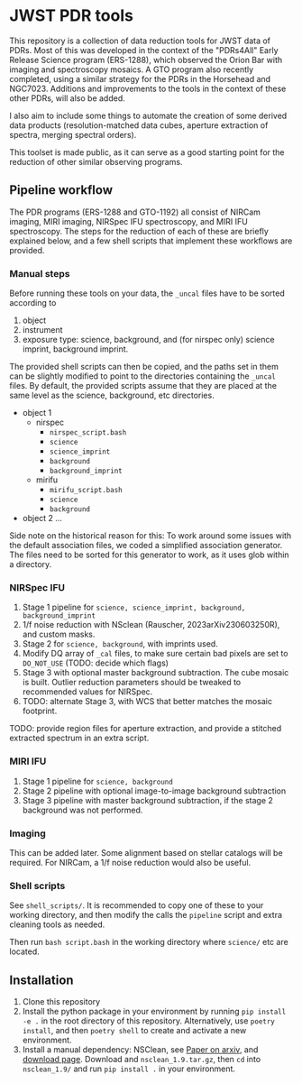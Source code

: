 # JWST PDR tools

This repository is a collection of data reduction tools for JWST data of PDRs.
Most of this was developed in the context of the "PDRs4All" Early Release
Science program (ERS-1288), which observed the Orion Bar with imaging and
spectroscopy mosaics. A GTO program also recently completed, using a similar
strategy for the PDRs in the Horsehead and NGC7023. Additions and improvements
to the tools in the context of these other PDRs, will also be added.

I also aim to include some things to automate the creation of some derived data
products (resolution-matched data cubes, aperture extraction of spectra, merging
spectral orders).

This toolset is made public, as it can serve as a good starting point for the
reduction of other similar observing programs.

## Pipeline workflow

The PDR programs (ERS-1288 and GTO-1192) all consist of NIRCam imaging, MIRI
imaging, NIRSpec IFU spectroscopy, and MIRI IFU spectroscopy. The steps for the
reduction of each of these are briefly explained below, and a few shell scripts that
implement these workflows are provided.

### Manual steps

Before running these tools on your data, the `_uncal` files have to be sorted according  to
1. object
2. instrument
3. exposure type: science, background, and (for nirspec only) science imprint,
   background imprint.

The provided shell scripts can then be copied, and the paths set in them can be
slightly modified to point to the directories containing the `_uncal` files. By
default, the provided scripts assume that they are placed at the same level as
the science, background, etc directories.

- object 1
  + nirspec
    - `nirspec_script.bash`
    - `science`
    - `science_imprint`
    - `background`
    - `background_imprint`
  + mirifu
    - `mirifu_script.bash`
    - `science`
    - `background`
- object 2
  ...

Side note on the historical reason for this: To work around some issues with the
default association files, we coded a simplified association generator. The
files need to be sorted for this generator to work, as it uses glob within a
directory.

### NIRSpec IFU

1. Stage 1 pipeline for `science, science_imprint, background,
   background_imprint`
2. 1/f noise reduction with NSclean (Rauscher, 2023arXiv230603250R), and custom
   masks.
3. Stage 2 for `science, background`, with imprints used.
4. Modify DQ array of `_cal` files, to make sure certain bad pixels are set to
   `DO_NOT_USE` (TODO: decide which flags)
5. Stage 3 with optional master background subtraction. The cube mosaic is
   built. Outlier reduction parameters should be tweaked to recommended values
   for NIRSpec.
6. TODO: alternate Stage 3, with WCS that better matches the mosaic footprint.

TODO: provide region files for aperture extraction, and provide a stitched
extracted spectrum in an extra script.

### MIRI IFU

1. Stage 1 pipeline for `science, background`
2. Stage 2 pipeline with optional image-to-image background subtraction
3. Stage 3 pipeline with master background subtraction, if the stage 2
   background was not performed.

### Imaging

This can be added later. Some alignment based on stellar catalogs will be
required. For NIRCam, a 1/f noise reduction would also be useful.

### Shell scripts

See `shell_scripts/`. It is recommended to copy one of these to your working
directory, and then modify the calls the `pipeline` script and extra cleaning
tools as needed.

Then run `bash script.bash` in the working directory where `science/` etc are
located.

## Installation

1. Clone this repository
2. Install the python package in your environment by running `pip install -e .`
   in the root directory of this repository. Alternatively, use `poetry
   install`, and then `poetry shell` to create and activate a new environment.
3. Install a manual dependency: NSClean, see [Paper on
   arxiv](https://arxiv.org/abs/2306.03250), and [download
   page](https://webb.nasa.gov/content/forScientists/publications.html).
   Download and `nsclean_1.9.tar.gz`, then `cd` into `nsclean_1.9/` and run `pip
   install .` in your environment.
